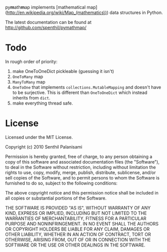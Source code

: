 py**m**ath**m**ap implements [mathematical map](http://en.wikipedia.org/wiki/Map_(mathematics\)) data structures in Python.

The latest documentation can be found at http://github.com/spenthil/pymathmap/

# Todo

In rough order of priority:

1. make OneToOneDict pickleable (guessing it isn't)
1. `OneToMany` map
1. `ManyToMany` map
1. `OneToOne` that implements `collections.MutableMapping` and doesn't have to be surjective. This is different than `OneToOneDict` which instead inherits from `dict`.
1. make everything thread safe.

# License

Licensed under the MIT License.

Copyright (c) 2010 Senthil Palanisami

Permission is hereby granted, free of charge, to any person obtaining a copy of this software and associated documentation files (the "Software"), to deal in the Software without restriction, including without limitation the rights to use, copy, modify, merge, publish, distribute, sublicense, and/or sell copies of the Software, and to permit persons to whom the Software is furnished to do so, subject to the following conditions:

The above copyright notice and this permission notice shall be included in all copies or substantial portions of the Software.

THE SOFTWARE IS PROVIDED "AS IS", WITHOUT WARRANTY OF ANY KIND, EXPRESS OR IMPLIED, INCLUDING BUT NOT LIMITED TO THE WARRANTIES OF MERCHANTABILITY, FITNESS FOR A PARTICULAR PURPOSE AND NONINFRINGEMENT. IN NO EVENT SHALL THE AUTHORS OR COPYRIGHT HOLDERS BE LIABLE FOR ANY CLAIM, DAMAGES OR OTHER LIABILITY, WHETHER IN AN ACTION OF CONTRACT, TORT OR OTHERWISE, ARISING FROM, OUT OF OR IN CONNECTION WITH THE SOFTWARE OR THE USE OR OTHER DEALINGS IN THE SOFTWARE.
